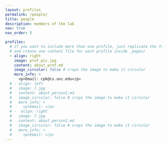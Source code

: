 ```yaml
---
layout: profiles
permalink: /people/
title: people
description: members of the lab
nav: true
nav_order: 5

profiles:
  # if you want to include more than one profile, just replicate the following block
  # and create one content file for each profile inside _pages/
  - align: right
    image: prof_pic.jpg
    content: about_prof.md
    image_circular: false # crops the image to make it circular
    more_info: >
      <p>Email: cpk@cs.unc.edu</p>
  # - align: left
  #   image: 7.jpg
  #   content: about_person1.md
  #   image_circular: false # crops the image to make it circular
  #   more_info: >
  #     <p>Email: </p>
  # -  align: right
  #   image: 7.jpg
  #   content: about_person1.md
  #   image_circular: false # crops the image to make it circular
  #   more_info: >
  #     <p>Email: </p>
---
```

